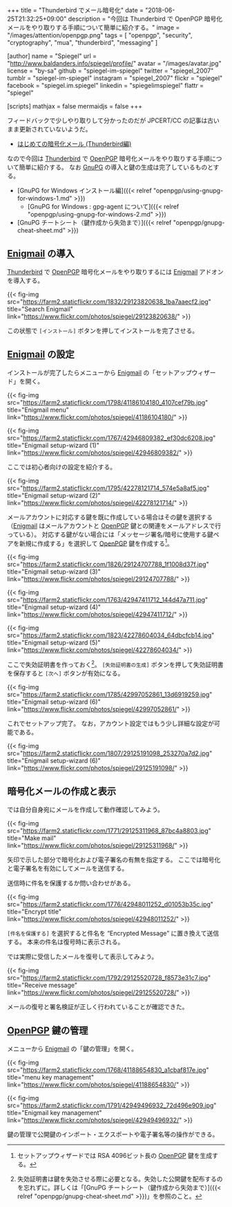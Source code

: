 +++
title = "Thunderbird でメール暗号化"
date = "2018-06-25T21:32:25+09:00"
description = "今回は Thunderbird で OpenPGP 暗号化メールをやり取りする手順について簡単に紹介する。"
image = "/images/attention/openpgp.png"
tags = [ "openpgp", "security", "cryptography", "mua", "thunderbird", "messaging" ]

[author]
  name      = "Spiegel"
  url       = "http://www.baldanders.info/spiegel/profile/"
  avatar    = "/images/avatar.jpg"
  license   = "by-sa"
  github    = "spiegel-im-spiegel"
  twitter   = "spiegel_2007"
  tumblr    = "spiegel-im-spiegel"
  instagram = "spiegel_2007"
  flickr    = "spiegel"
  facebook  = "spiegel.im.spiegel"
  linkedin  = "spiegelimspiegel"
  flattr    = "spiegel"

[scripts]
  mathjax = false
  mermaidjs = false
+++

フィードバックで少しやり取りして分かったのだが JPCERT/CC の記事は古いまま更新されていないようだ。

- [はじめての暗号化メール (Thunderbird編)](https://www.jpcert.or.jp/magazine/security/pgpquick.html)

なので今回は [Thunderbird] で [OpenPGP] 暗号化メールをやり取りする手順について簡単に紹介する。
なお [GnuPG] の導入と鍵の生成は完了しているものとする。

- [GnuPG for Windows インストール編]({{< relref "openpgp/using-gnupg-for-windows-1.md" >}})
    - [GnuPG for Windows : gpg-agent について]({{< relref "openpgp/using-gnupg-for-windows-2.md" >}})
- [GnuPG チートシート（鍵作成から失効まで）]({{< relref "openpgp/gnupg-cheat-sheet.md" >}})

## [Enigmail] の導入

[Thunderbird] で [OpenPGP] 暗号化メールをやり取りするには [Enigmail] アドオンを導入する。

{{< fig-img src="https://farm2.staticflickr.com/1832/29123820638_1ba7aaecf2.jpg" title="Search Enigmail" link="https://www.flickr.com/photos/spiegel/29123820638/" >}}

この状態で `[インストール]` ボタンを押してインストールを完了させる。

## [Enigmail] の設定

インストールが完了したらメニューから [Enigmail] の「セットアップウィザード」を開く。

{{< fig-img src="https://farm2.staticflickr.com/1798/41186104180_4107cef79b.jpg" title="Enigmail menu" link="https://www.flickr.com/photos/spiegel/41186104180/" >}}

{{< fig-img src="https://farm2.staticflickr.com/1767/42946809382_ef30dc6208.jpg" title="Enigmail setup-wizard (1)" link="https://www.flickr.com/photos/spiegel/42946809382/" >}}

ここでは初心者向けの設定を紹介する。

{{< fig-img src="https://farm2.staticflickr.com/1795/42278121714_574e5a8af5.jpg" title="Enigmail setup-wizard (2)" link="https://www.flickr.com/photos/spiegel/42278121714/" >}}

メールアカウントに対応する鍵を既に作成している場合はその鍵を選択する（[Enigmail] はメールアカウントと [OpenPGP] 鍵との関連をメールアドレスで行っている）。
対応する鍵がない場合には「メッセージ署名/暗号に使用する鍵ペアを新規に作成する」を選択して [OpenPGP] 鍵を作成する[^key1]。

[^key1]: セットアップウィザードでは RSA 4096ビット長の [OpenPGP] 鍵を生成する。

{{< fig-img src="https://farm2.staticflickr.com/1826/29124707788_1f1008d37f.jpg" title="Enigmail setup-wizard (3)" link="https://www.flickr.com/photos/spiegel/29124707788/" >}}

{{< fig-img src="https://farm2.staticflickr.com/1763/42947411712_144d47a711.jpg" title="Enigmail setup-wizard (4)" link="https://www.flickr.com/photos/spiegel/42947411712/" >}}

{{< fig-img src="https://farm2.staticflickr.com/1823/42278604034_64dbcfcb14.jpg" title="Enigmail setup-wizard (5)" link="https://www.flickr.com/photos/spiegel/42278604034/" >}}

ここで失効証明書を作っておく[^rvk1]。
`[失効証明書の生成]` ボタンを押して失効証明書を保存すると `[次へ]` ボタンが有効になる。

[^rvk1]: 失効証明書は鍵を失効させる際に必要となる。失効した公開鍵を配布するのを忘れずに。詳しくは「[GnuPG チートシート（鍵作成から失効まで）]({{< relref "openpgp/gnupg-cheat-sheet.md" >}})」を参照のこと。

{{< fig-img src="https://farm2.staticflickr.com/1785/42997052861_13d6919259.jpg" title="Enigmail setup-wizard (6)" link="https://www.flickr.com/photos/spiegel/42997052861/" >}}

これでセットアップ完了。
なお，アカウント設定ではもう少し詳細な設定が可能である。

{{< fig-img src="https://farm2.staticflickr.com/1807/29125191098_253270a7d2.jpg" title="Enigmail setup-wizard (6)" link="https://www.flickr.com/photos/spiegel/29125191098/" >}}

## 暗号化メールの作成と表示

では自分自身宛にメールを作成して動作確認してみよう。

{{< fig-img src="https://farm2.staticflickr.com/1771/29125311968_87bc4a8803.jpg" title="Make mail" link="https://www.flickr.com/photos/spiegel/29125311968/" >}}

矢印で示した部分で暗号化および電子署名の有無を指定する。
ここでは暗号化と電子署名を有効にしてメールを送信する。

送信時に件名を保護するか問い合わせがある。

{{< fig-img src="https://farm2.staticflickr.com/1776/42948011252_d01053b35c.jpg" title="Encrypt title" link="https://www.flickr.com/photos/spiegel/42948011252/" >}}

`[件名を保護する]` を選択すると件名を “Encrypted Message” に置き換えて送信する。
本来の件名は復号時に表示される。

では実際に受信したメールを復号して表示してみよう。

{{< fig-img src="https://farm2.staticflickr.com/1792/29125520728_f8573e31c7.jpg" title="Receive message" link="https://www.flickr.com/photos/spiegel/29125520728/" >}}

メールの復号と署名検証が正しく行われていることが確認できた。

## [OpenPGP] 鍵の管理

メニューから [Enigmail] の「鍵の管理」を開く。

{{< fig-img src="https://farm2.staticflickr.com/1768/41188654830_a1cbaf817e.jpg" title="menu key management" link="https://www.flickr.com/photos/spiegel/41188654830/" >}}

{{< fig-img src="https://farm2.staticflickr.com/1791/42949496932_72d496e909.jpg" title="Enigmail key management" link="https://www.flickr.com/photos/spiegel/42949496932/" >}}

鍵の管理で公開鍵のインポート・エクスポートや電子署名等の操作ができる。

[OpenPGP]: http://openpgp.org/
[RFC 4880]: https://tools.ietf.org/html/rfc4880 "RFC 4880 - OpenPGP Message Format"
[RFC 4880bis]: https://datatracker.ietf.org/doc/draft-ietf-openpgp-rfc4880bis/ "draft-ietf-openpgp-rfc4880bis - OpenPGP Message Format"
[GnuPG]: https://gnupg.org/ "The GNU Privacy Guard"
[Thunderbird]: https://www.thunderbird.net/ "Thunderbird — Software made to make email easier. — Mozilla"
[Enigmail]: https://addons.mozilla.org/thunderbird/addon/enigmail/ "Enigmail :: Add-ons for Thunderbird"
